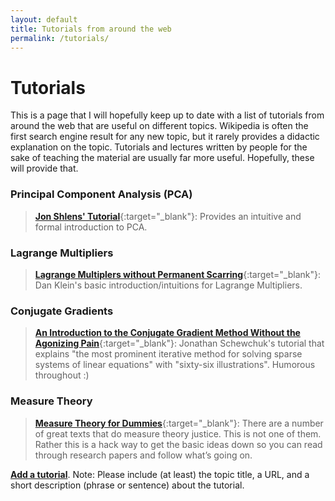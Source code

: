 ```yaml
---
layout: default
title: Tutorials from around the web
permalink: /tutorials/
---
```


# Tutorials

This is a page that I will hopefully keep up to date with a list of tutorials from around the web that are useful on different topics. Wikipedia is often the first search engine result for any new topic, but it rarely provides a didactic explanation on the topic. Tutorials and lectures written by people for the sake of teaching the material are usually far more useful. Hopefully, these will provide that.

### Principal Component Analysis (PCA)
>[__Jon Shlens' Tutorial__](../pdfs/PCA-Tutorial-Intuition_jp.pdf){:target="_blank"}: Provides an intuitive and formal introduction to PCA.

### Lagrange Multipliers
> [__Lagrange Multiplers without Permanent Scarring__](../pdfs/lagrange-multipliers.pdf){:target="_blank"}: Dan Klein's basic introduction/intuitions for Lagrange Multipliers.

### Conjugate Gradients
> [__An Introduction to the Conjugate Gradient Method Without the Agonizing Pain__](../pdfs/painless-conjugate-gradient.pdf){:target="_blank"}: Jonathan Schewchuk's tutorial that explains "the most prominent iterative method for solving sparse systems of linear equations" with "sixty-six illustrations". Humorous throughout :)

### Measure Theory
> [__Measure Theory for Dummies__](../pdfs/UWEETR-2006-0008.pdf){:target="_blank"}: There are a number of great texts that do measure theory justice. This is not one of them. Rather this is a hack way to get the basic ideas down so you can read through research papers and follow what’s going on.

[__Add a tutorial__](mailto:pandeyarun279@gmail.com?Subject=New%20Tutorial&Body=Hi,). Note: Please include (at least) the topic title, a URL, and a short description (phrase or sentence) about the tutorial.
